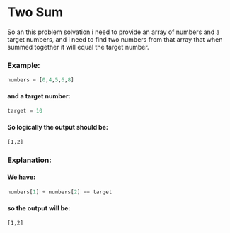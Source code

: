 # Two Sum

So an this problem solvation i need to provide an array of numbers and a target numbers, and i need to find two numbers from that array that when summed together it will equal the target number.

### Example:
```py
numbers = [0,4,5,6,8]
```
#### and a target number:
```py
target = 10
```
#### So logically the output should be:
```bash
[1,2]
```
### Explanation:
#### We have: 
```py
numbers[1] + numbers[2] == target
```
#### so the output will be:
```bash
[1,2]
```